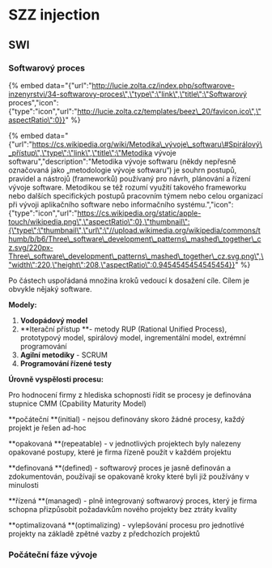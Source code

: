 # SZZ injection

## SWI

### Softwarový proces

{% embed data="{\"url\":\"http://lucie.zolta.cz/index.php/softwarove-inzenyrstvi/34-softwarovy-proces\",\"type\":\"link\",\"title\":\"Softwarový proces\",\"icon\":{\"type\":\"icon\",\"url\":\"http://lucie.zolta.cz/templates/beez\_20/favicon.ico\",\"aspectRatio\":0}}" %}

{% embed data="{\"url\":\"https://cs.wikipedia.org/wiki/Metodika\_vývoje\_softwaru\#Spirálový\_přístup\",\"type\":\"link\",\"title\":\"Metodika vývoje softwaru\",\"description\":\"Metodika vývoje softwaru \(někdy nepřesně označovaná jako „metodologie vývoje softwaru“\) je souhrn postupů, pravidel a nástrojů \(frameworků\) používaný pro návrh, plánování a řízení vývoje software. Metodikou se též rozumí využití takového frameworku nebo dalších specifických postupů pracovním týmem nebo celou organizací při vývoji aplikačního software nebo informačního systému.\",\"icon\":{\"type\":\"icon\",\"url\":\"https://cs.wikipedia.org/static/apple-touch/wikipedia.png\",\"aspectRatio\":0},\"thumbnail\":{\"type\":\"thumbnail\",\"url\":\"//upload.wikimedia.org/wikipedia/commons/thumb/b/b6/Three\_software\_development\_patterns\_mashed\_together\_cz.svg/220px-Three\_software\_development\_patterns\_mashed\_together\_cz.svg.png\",\"width\":220,\"height\":208,\"aspectRatio\":0.9454545454545454}}" %}

Po částech uspořádaná množina kroků vedoucí k dosažení cíle. Cílem je obvykle nějaký software.

**Modely:**

1. **Vodopádový model**
2. **Iterační přístup **- metody RUP \(Rational Unified Process\), prototypový model, spirálový model, ingrementální model, extrémní programování 
3. **Agilní metodiky** - SCRUM
4. **Programování řízené testy**

**Úrovně vyspělosti procesu:**

Pro hodnocení firmy z hlediska schopnosti řídit se procesy je definována stupnice CMM \(Cpability Maturity Model\)

**počáteční **\(initial\) - nejsou definovány skoro žádné procesy, každý projekt je řešen ad-hoc

**opakovaná **\(repeatable\) - v jednotlivých projektech byly nalezeny opakované postupy, které je firma řízeně použít v každém projektu

**definovaná **\(defined\) - softwarový proces je jasně definován a zdokumentován, používají se opakovaně kroky které byli již používány v minulosti

**řízená **\(managed\) -  plně integrovaný softwarový proces, který je firma schopna přizpůsobit požadavkům nového projekty bez ztráty kvality

**optimalizovaná **\(optimalizing\) - vylepšování procesu pro jednotlivé projekty na základě zpětné vazby z předchozích projektů

### Počáteční fáze vývoje



